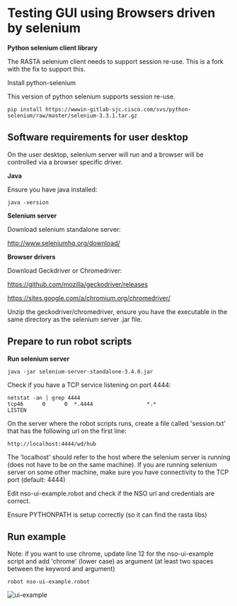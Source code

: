 
# Testing GUI using Browsers driven by selenium


**Python selenium client library**

The RASTA selenium client needs to support session re-use. This is a fork with the fix to support this.

Install python-selenium

This version of python selenium supports session re-use.

    pip install https://wwwin-gitlab-sjc.cisco.com/svs/python-selenium/raw/master/selenium-3.3.1.tar.gz


## Software requirements for user desktop

On the user desktop, selenium server will run and a browser will be controlled via a browser specific driver.

**Java**

Ensure you have java installed:

    java -version


**Selenium server**

Download selenium standalone server:

http://www.seleniumhq.org/download/


**Browser drivers**

Download Geckdriver or Chromedriver:

https://github.com/mozilla/geckodriver/releases

https://sites.google.com/a/chromium.org/chromedriver/


Unzip the geckodriver/chromedriver, ensure you have the executable in the same directory as the selenium server .jar file.


## Prepare to run robot scripts

**Run selenium server**

    java -jar selenium-server-standalone-3.4.0.jar


Check if you have a TCP service listening on port 4444:

    netstat -an | grep 4444
    tcp46      0      0  *.4444                 *.*                    LISTEN     


On the server where the robot scripts runs, create a file called 'session.txt' 
that has the following url on the first line:

    http://localhost:4444/wd/hub

The 'localhost' should refer to the host where the selenium server is running (does not have to be on the same machine). If you are running selenium server on some other machine, make sure you have connectivity to the TCP port (default: 4444)

Edit nso-ui-example.robot and check if the NSO url and credentials are correct.

Ensure PYTHONPATH is setup correctly (so it can find the rasta libs)

## Run example

Note: if you want to use chrome, update line 12 for the nso-ui-example script and add 'chrome' (lower case) as argument (at least two spaces between the keyword and argument)

    robot nso-ui-example.robot


![ui-example](https://wwwin-github.cisco.com/AS-Community/RASTA/blob/master/examples/nso-ui/nso-ui-example.gif)


